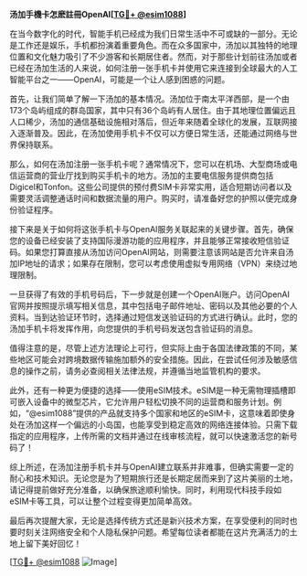**汤加手機卡怎麽註冊OpenAI[[TG💪+ @esim1088](https://t.me/s/esim1088)]**

在当今数字化的时代，智能手机已经成为我们日常生活中不可或缺的一部分。无论是工作还是娱乐，手机都扮演着重要角色。而在众多国家中，汤加以其独特的地理位置和文化魅力吸引了不少游客和长期居住者。然而，对于那些计划前往汤加或者已经在汤加生活的人来说，如何注册一张手机卡并使用它来连接到全球最大的人工智能平台之一——OpenAI，可能是一个让人感到困惑的问题。

首先，让我们简单了解一下汤加的基本情况。汤加位于南太平洋西部，是一个由173个岛屿组成的群岛国家，其中只有36个岛屿有人居住。由于其地理位置偏远且人口稀少，汤加的通信基础设施相对落后，但近年来随着全球化的发展，互联网接入逐渐普及。因此，在汤加使用手机卡不仅可以方便日常生活，还能通过网络与世界保持联系。

那么，如何在汤加注册一张手机卡呢？通常情况下，您可以在机场、大型商场或电信运营商的营业厅找到购买手机卡的地方。汤加的主要电信服务提供商包括Digicel和Tonfon。这些公司提供的预付费SIM卡非常实用，适合短期访问者以及需要灵活调整通话时间和数据流量的用户。购买时，请准备好您的护照以便完成身份验证程序。

接下来是关于如何将这张手机卡与OpenAI服务关联起来的关键步骤。首先，确保您的设备已经安装了支持国际漫游功能的应用程序，并且能够正常接收短信验证码。如果您打算直接从汤加访问OpenAI网站，则需要注意该网站是否允许来自汤加IP地址的请求；如果存在限制，您可以考虑使用虚拟专用网络（VPN）来绕过地理限制。

一旦获得了有效的手机号码后，下一步就是创建一个OpenAI账户。访问OpenAI官网并按照提示填写相关信息，其中包括电子邮件地址、密码以及其他必要的个人资料。当到达验证环节时，选择通过短信发送验证码的方式进行确认。此时，您的汤加手机卡将发挥作用，向您提供的手机号码发送包含验证码的消息。

值得注意的是，尽管上述方法理论上可行，但实际上由于各国法律政策的不同，某些地区可能会对跨境数据传输施加额外的安全措施。因此，在尝试任何涉及敏感信息的操作之前，请务必查阅相关法律法规，并遵循当地监管机构的要求。

此外，还有一种更为便捷的选择——使用eSIM技术。eSIM是一种无需物理插槽即可嵌入设备中的微型芯片，它允许用户轻松切换不同的运营商和服务计划。例如，“@esim1088”提供的产品就支持多个国家和地区的eSIM卡，这意味着即使身处在汤加这样一个偏远的小岛国，也能享受到稳定高效的网络连接体验。只需下载指定的应用程序，上传所需的文档并通过在线审核流程，就可以快速激活您的新号码了！

综上所述，在汤加注册手机卡并与OpenAI建立联系并非难事，但确实需要一定的耐心和技术知识。无论您是为了短期旅行还是长期定居而来到了这片美丽的土地，请记得提前做好充分准备，以确保旅途顺利愉快。同时，利用现代科技手段如eSIM卡等工具，可以让整个过程变得更加简单高效。

最后再次提醒大家，无论是选择传统方式还是新兴技术方案，在享受便利的同时也要时刻关注网络安全和个人隐私保护问题。希望每位读者都能在这片充满活力的土地上留下美好回忆！

[[TG💪+ @esim1088](https://t.me/s/esim1088) ![Image](https://i.postimg.cc/4NQfJmqS/Snipaste-2025-05-13-00-14-12.png)]